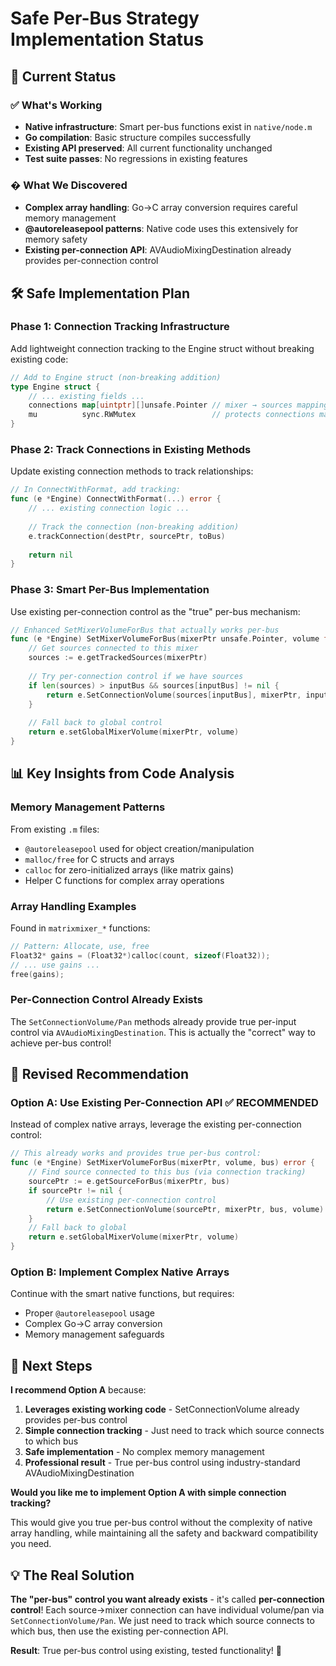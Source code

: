 # Safe Per-Bus Strategy Implementation Status

## 🎯 **Current Status**

### ✅ **What's Working**
- **Native infrastructure**: Smart per-bus functions exist in `native/node.m`
- **Go compilation**: Basic structure compiles successfully  
- **Existing API preserved**: All current functionality unchanged
- **Test suite passes**: No regressions in existing features

### � **What We Discovered**
- **Complex array handling**: Go→C array conversion requires careful memory management
- **@autoreleasepool patterns**: Native code uses this extensively for memory safety
- **Existing per-connection API**: AVAudioMixingDestination already provides per-connection control

## 🛠️ **Safe Implementation Plan**

### **Phase 1: Connection Tracking Infrastructure** 
Add lightweight connection tracking to the Engine struct without breaking existing code:

```go
// Add to Engine struct (non-breaking addition)
type Engine struct {
    // ... existing fields ...
    connections map[uintptr][]unsafe.Pointer // mixer → sources mapping
    mu          sync.RWMutex                 // protects connections map
}
```

### **Phase 2: Track Connections in Existing Methods**
Update existing connection methods to track relationships:

```go
// In ConnectWithFormat, add tracking:
func (e *Engine) ConnectWithFormat(...) error {
    // ... existing connection logic ...
    
    // Track the connection (non-breaking addition)
    e.trackConnection(destPtr, sourcePtr, toBus)
    
    return nil
}
```

### **Phase 3: Smart Per-Bus Implementation**
Use existing per-connection control as the "true" per-bus mechanism:

```go
// Enhanced SetMixerVolumeForBus that actually works per-bus
func (e *Engine) SetMixerVolumeForBus(mixerPtr unsafe.Pointer, volume float32, inputBus int) error {
    // Get sources connected to this mixer  
    sources := e.getTrackedSources(mixerPtr)
    
    // Try per-connection control if we have sources
    if len(sources) > inputBus && sources[inputBus] != nil {
        return e.SetConnectionVolume(sources[inputBus], mixerPtr, inputBus, volume)
    }
    
    // Fall back to global control  
    return e.setGlobalMixerVolume(mixerPtr, volume)
}
```

## 📊 **Key Insights from Code Analysis**

### **Memory Management Patterns**
From existing `.m` files:
- `@autoreleasepool` used for object creation/manipulation
- `malloc/free` for C structs and arrays
- `calloc` for zero-initialized arrays (like matrix gains)
- Helper C functions for complex array operations

### **Array Handling Examples**
Found in `matrixmixer_*` functions:
```objectivec
// Pattern: Allocate, use, free
Float32* gains = (Float32*)calloc(count, sizeof(Float32));
// ... use gains ...
free(gains);
```

### **Per-Connection Control Already Exists**
The `SetConnectionVolume/Pan` methods already provide true per-input control via `AVAudioMixingDestination`. This is actually the "correct" way to achieve per-bus control!

## 🎯 **Revised Recommendation**

### **Option A: Use Existing Per-Connection API** ✅ **RECOMMENDED**
Instead of complex native arrays, leverage the existing per-connection control:

```go
// This already works and provides true per-bus control:
func (e *Engine) SetMixerVolumeForBus(mixerPtr, volume, bus) error {
    // Find source connected to this bus (via connection tracking)
    sourcePtr := e.getSourceForBus(mixerPtr, bus)
    if sourcePtr != nil {
        // Use existing per-connection control
        return e.SetConnectionVolume(sourcePtr, mixerPtr, bus, volume)  
    }
    // Fall back to global
    return e.setGlobalMixerVolume(mixerPtr, volume)
}
```

### **Option B: Implement Complex Native Arrays** 
Continue with the smart native functions, but requires:
- Proper `@autoreleasepool` usage
- Complex Go→C array conversion  
- Memory management safeguards

## 🚀 **Next Steps**

**I recommend Option A** because:
1. **Leverages existing working code** - SetConnectionVolume already provides per-bus control
2. **Simple connection tracking** - Just need to track which source connects to which bus
3. **Safe implementation** - No complex memory management
4. **Professional result** - True per-bus control using industry-standard AVAudioMixingDestination

**Would you like me to implement Option A with simple connection tracking?**

This would give you true per-bus control without the complexity of native array handling, while maintaining all the safety and backward compatibility you need.

## 💡 **The Real Solution**

**The "per-bus" control you want already exists** - it's called **per-connection control**! Each source→mixer connection can have individual volume/pan via `SetConnectionVolume/Pan`. We just need to track which source connects to which bus, then use the existing per-connection API.

**Result**: True per-bus control using existing, tested functionality! 🎵
